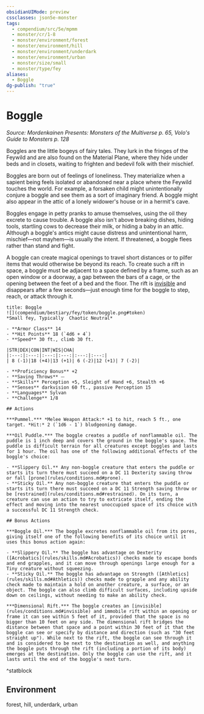 ```yaml
---
obsidianUIMode: preview
cssclasses: json5e-monster
tags:
  - compendium/src/5e/mpmm
  - monster/cr/1-8
  - monster/environment/forest
  - monster/environment/hill
  - monster/environment/underdark
  - monster/environment/urban
  - monster/size/small
  - monster/type/fey
aliases:
  - Boggle
dg-publish: "true"
---
```

# Boggle
*Source: Mordenkainen Presents: Monsters of the Multiverse p. 65, Volo's Guide to Monsters p. 128*  

Boggles are the little bogeys of fairy tales. They lurk in the fringes of the Feywild and are also found on the Material Plane, where they hide under beds and in closets, waiting to frighten and bedevil folk with their mischief.

Boggles are born out of feelings of loneliness. They materialize when a sapient being feels isolated or abandoned near a place where the Feywild touches the world. For example, a forsaken child might unintentionally conjure a boggle and see them as a sort of imaginary friend. A boggle might also appear in the attic of a lonely widower's house or in a hermit's cave.

Boggles engage in petty pranks to amuse themselves, using the oil they excrete to cause trouble. A boggle also isn't above breaking dishes, hiding tools, startling cows to decrease their milk, or hiding a baby in an attic. Although a boggle's antics might cause distress and unintentional harm, mischief—not mayhem—is usually the intent. If threatened, a boggle flees rather than stand and fight.

A boggle can create magical openings to travel short distances or to pilfer items that would otherwise be beyond its reach. To create such a rift in space, a boggle must be adjacent to a space defined by a frame, such as an open window or a doorway, a gap between the bars of a cage, or the opening between the feet of a bed and the floor. The rift is [invisible](rules/conditions.md#invisible) and disappears after a few seconds—just enough time for the boggle to step, reach, or attack through it.

```ad-statblock
title: Boggle
![](compendium/bestiary/fey/token/boggle.png#token)
*Small fey, Typically  Chaotic Neutral*

- **Armor Class** 14 
- **Hit Points** 18 (`4d6 + 4`)
- **Speed** 30 ft., climb 30 ft.

|STR|DEX|CON|INT|WIS|CHA|
|:---:|:---:|:---:|:---:|:---:|:---:|
| 8 (-1)|18 (+4)|13 (+1)| 6 (-2)|12 (+1)| 7 (-2)|

- **Proficiency Bonus** +2
- **Saving Throws** ⏤
- **Skills** Perception +5, Sleight of Hand +6, Stealth +6
- **Senses** darkvision 60 ft., passive Perception 15
- **Languages** Sylvan
- **Challenge** 1/8

## Actions

***Pummel.*** *Melee Weapon Attack:* +1 to hit, reach 5 ft., one target. *Hit:* 2 (`1d6 - 1`) bludgeoning damage.

***Oil Puddle.*** The boggle creates a puddle of nonflammable oil. The puddle is 1 inch deep and covers the ground in the boggle's space. The puddle is difficult terrain for all creatures except boggles and lasts for 1 hour. The oil has one of the following additional effects of the boggle's choice:

- **Slippery Oil.** Any non-boggle creature that enters the puddle or starts its turn there must succeed on a DC 11 Dexterity saving throw or fall [prone](rules/conditions.md#prone).  
- **Sticky Oil.** Any non-boggle creature that enters the puddle or starts its turn there must succeed on a DC 11 Strength saving throw or be [restrained](rules/conditions.md#restrained). On its turn, a creature can use an action to try to extricate itself, ending the effect and moving into the nearest unoccupied space of its choice with a successful DC 11 Strength check.  

## Bonus Actions

***Boggle Oil.*** The boggle excretes nonflammable oil from its pores, giving itself one of the following benefits of its choice until it uses this bonus action again:

- **Slippery Oil.** The boggle has advantage on Dexterity ([Acrobatics](rules/skills.md#Acrobatics)) checks made to escape bonds and end grapples, and it can move through openings large enough for a Tiny creature without squeezing.  
- **Sticky Oil.** The boggle has advantage on Strength ([Athletics](rules/skills.md#Athletics)) checks made to grapple and any ability check made to maintain a hold on another creature, a surface, or an object. The boggle can also climb difficult surfaces, including upside down on ceilings, without needing to make an ability check.  

***Dimensional Rift.*** The boggle creates an [invisible](rules/conditions.md#invisible) and immobile rift within an opening or frame it can see within 5 feet of it, provided that the space is no bigger than 10 feet on any side. The dimensional rift bridges the distance between that space and a point within 30 feet of it that the boggle can see or specify by distance and direction (such as "30 feet straight up"). While next to the rift, the boggle can see through it and is considered to be next to the destination as well, and anything the boggle puts through the rift (including a portion of its body) emerges at the destination. Only the boggle can use the rift, and it lasts until the end of the boggle's next turn.
```
^statblock

## Environment

forest, hill, underdark, urban